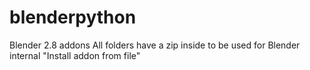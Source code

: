 # blenderpython
Blender 2.8 addons
All folders have a zip inside to be used for Blender internal "Install addon from file"
